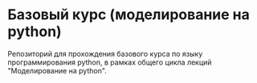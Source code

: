 # Базовый курс (моделирование на python)
Репозиторий для прохождения базового курса по языку программирования python,
в рамках общего цикла лекций "Моделирование на python".